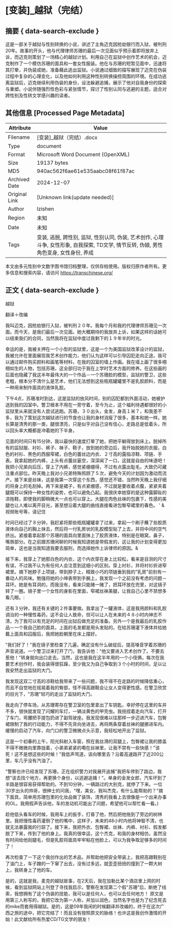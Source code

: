 # [变装]_越狱（完结）



## 摘要  { data-search-exclude }

<!-- tcd_abstract -->
这是一部关于越狱与性别转换的小说，讲述了主角迈克因抢劫银行而入狱，被判刑20年。故事的开头，他与代理律师苏珊的最后一次见面似乎预示着即将放弃上诉，而迈克则策划了一场精心的越狱计划。利用自己在监狱中创作艺术的机会，迈克制作了一个模仿苏珊的面具和一套女性服装。他在与苏珊的短暂见面中，迅速将其打晕，并伪装成她，准备藉此逃出监狱。小说通过细致的描写展现了迈克在伪装过程中复杂的心理变化，以及他如何利用这种性别转换操控周围的环境。在成功逃离监狱后，迈克继续利用伪装的身份，设法躲避追捕，展示了他对自我身份的探索与重塑。小说伴随强烈性色彩与紧张情节，探讨了性别认同与逃避的主题，适合对跨性别及性转文学感兴趣的读者。

<!-- tcd_abstract_end -->

## 其他信息 [Processed Page Metadata]

| Attribute       | Value                                  |
|-----------------|----------------------------------------|
| Filename        | [变装]_越狱（完结）.docx                             |
| Type            | document                                 |
| Format          | Microsoft Word Document (OpenXML)                               |
| Size            | 19137 bytes                           |
| MD5             | 940ac562f6ae61e535aabc08f61f87ac                                  |
| Archived Date   | 2024-12-07                             |
| Original Link   | [Unknown link(update needed)]                         |
| Author          | lzishen                               |
| Region          | 未知                               |
| Date            | 未知                                 |
| Tags            | 变装, 逃脱, 跨性别, 监狱, 性别认同, 伪装, 艺术创作, 心理斗争, 女性形象, 自我探索, TD文学, 情节反转, 伪娘, 男性角色变身, 女性身份, 养成                                 |

本文由多元性别中文数字图书馆归档整理，仅供存档使用。版权归原作者所有。更多信息和搜索内容，请访问 <https://transchinese.org/>


## 正文 { data-search-exclude }

<!-- tcd_main_text -->
越狱

翻译＋改编

我叫迈克，因抢劫银行入狱，被判刑２０年。我每个月和我的代理律师苏珊见一次面。而今天，是我们最后一次见面。她大概期待的我放弃上诉，如果这样的话她可以结束我们的合同，当然我将在监狱中度过我剩下的１９年半的时光。

幸运的是，我被关押在一个小型的监狱里，这是一个为美国监狱改革设计的监狱，我被允许在里面展现我艺术创作能力，他们认为这样可以引导囚犯走向正途。我可以通过邮件购买颜料和画笔等材料，在我的囚室的墙上作画。我在墙上画了很多栩栩如生的人物，包括苏珊，这全部归功于我在上学时艺术方面的修养。在这些画的后面也隐藏了我这半年最伟大的一个作品－一个苏珊脸的模型，监狱的警卫，这些老粗，根本分不清什么是艺术，他们无法想到这些瓶瓶罐罐里不是乳胶颜料，而是一种用来制作面具的液体乳胶。

下午4点，苏珊准时到达，这是监狱的放风时间，别的囚犯都到外面活动，她被护送到我的囚室中。警卫根本不用在一旁守着，至今为止，这个福利待遇都很好的小监狱里从来就没有人尝试逃跑。苏珊，３０出头，金发，身高１米７，和我差不多，我为了策划这次越狱进行的节食也让我的身材消瘦了很多，基本和她一样。她长算是清秀的那一类，腿很漂亮，只是似乎对自己没有信心，走路总是低着头，所以回头率大概都是冲着她的下半身。

见面的时间只有15分钟，我以最快的速度打晕了她，把她平躺得放到床上。脱掉所有的监狱服、衬衫、裤子、袜子、鞋子，放到她的旁边后，我开始脱她的衣服，白色的衬衫、黑色的西服窄裙，白色的蕾丝边内衣、２寸高的露指凉鞋、项链、手表。我拿起她的内裤，上头有点蕾丝篓空，深深闻了一口，这就是自由的味道吧！我把小兄弟向后压，穿上了内裤，感觉紧绷绷得，不过有点露出耻毛，大致仍可藏注重点部位。昨天晚上我对小兄弟特殊照顾了５次，避免今天的计划因为激动而流产。接下来是丝袜，这是我第一次穿这个东西，感觉还不错，当然昨天晚上我仔细的将身上的毛刮掉。再下来是裙子，有点紧绷感，不过就是要收着点腹，紧紧夹着腿既可以保持一种女性的姿势，也可以避免凸起。我很庆幸她穿的是这种露脚趾的凉拖鞋，即使我的脚稍微大一点也可以穿上。大腿在肉色丝袜的包裹下，性感的美腿也让人难以离开目光，甚至想沿着大腿的曲线直接看进包臀窄裙里的春色。 '
&视频账号等，请记住

时间已经过了８分钟，我赶紧将那些瓶瓶罐罐拿了过来，拿起一个刷子蘸了些胶质液体向自己的胸上抹去，然后将一付乳房状的乳胶模型贴了上去，并将中间的空气挤出。紧接着拿起那个苏珊的面具向里面抹上了胶质液体，特别是在眼窝，鼻子，嘴唇部分。在之前跟苏珊闲聊的时候我知道她是带假发的，这让我的计划变得更加简单，这也是当我知道我要去服刑，而选择她作上诉律师的原因。&

接下来，我穿上了她那白色的内衣，这个内衣穿在身上比较松，看来是目测的尺寸有误，不过我不认为有任何人会注意到这细小的区别。穿上衬衫，并将衬衫折进窄裙里。摘下她脖子上项链，带到脖子上，精致小巧的项链垂到我的"乳房"前别有一番动人的风味。勉强将她的小坤表带到手腕上，我发现一个之前没有考虑的问题－耳环。她是有耳洞的，而我没有，看来只能赌一赌了，把耳环放在兜里，对这镜子转了一圈。镜子里一个女性的身影在里面，窄裙丝袜美腿，让我自己心里不禁想多看几眼。:

还有３分钟，我还有关键的２件事要做。我拿出了一罐液体，这是我用颜料和乳胶调治的一种慢性毒药，这不会让人致命，但可以让人在未来的４８小时内神志不清，为了我可以有充足的时间在出狱后做充足的准备。另外一个是我最后的乳胶作品－一个我自己脸的面具，上面的毛发都是用头发贴的。在给苏珊灌下液体并给她戴上面具和囚服后，我把她脸朝里在床上摆好。

"我们好了！"我在镜子里检查了几遍，确定没有什么破绽后，提高嗓音学着苏珊的声音说道。一个警卫过来打开了门，我告诉他："他又要进入艺术创作了。不要去惹他！"转身就向出口走去。当然，这也是我在这半年用的一个小伎俩，每次在我要艺术创作时，我会装得很狂躁，至少我又为自己争取到３个小时的时间，足以让我安然走出监狱的大门。

我发现这双二寸高的凉鞋给我带来了一些问题，我不得不在走路的时候降低重心，而且不自觉地在摇晃着我的臀部，怪不得高跟鞋会让女人变得更性感。在警卫欣赏的目光下，"苏珊"轻巧的走出了监狱的大门。

我走向了停车场，从苏珊寄存在警卫室的包里拿出了车钥匙，幸好停在这里的车并不多，很快就发现了闪耀的车灯，一辆淡黄色的甲壳虫。我扭捏着走向汽车，打开了车门，弯腰把手提包扔进了副驾驶座。我发现很难以往那样一步迈进汽车，包臀裙限制了我的行动能力，不得不先背向坐进去，再将两条穿着丝袜的腿挪进车内。缓慢的启动了汽车，向门口的警卫微微点头示意，我轻松地开出了监狱。

这是一个初春的上午，阳光斜射入车窗，照在我丝滑的双腿上，包臀裙让我的膝盖不得不微微向里靠拢着，小弟弟紧紧的嘞在丝袜里，让我不禁有一些快感！"该死！这不是想这些的时候！"我低声骂道，该向哪里去？沿着高速路开了近200公里，车几乎没有汽油了。

"警察也许已经发现了苏珊，正在组织警力对我展开追捕"我把车停到了路边，我想"该去找个地方，再更换个身份，以逃避追捕！"。单身的金发女郎，汽车坏到了半路是很容易获得帮助的。不到10分钟，一辆路过的大别克，就停了下来。一位30岁出头的帅哥，很绅士的问我，"嘿，美女，我叫杰克，有什么能帮助的？"摘下面具，简单用苏珊包里的化妆品做了装饰，清秀的我看上去很像是一个出来办事的OL。我用假声告诉他，车的发动机可能出了问题，希望他可以帮忙看一看。)

趁他低头看车的时候，我用车上的扳手，打昏了他，然后把他拖到了旁边的树林里。我把慢性毒药灌倒了他的嘴中，这样子，未来的48小时内他将神智不清，也就无法暴露我的行踪了。接下来，我把外衣、包臀裙、丝袜、内裤、衬衫、假发都脱了下来，传到了他的身上。我真的很幸运，这个杰克，和我的身材相仿。虽然没有时间给他刮腿毛，但是乳胶将面具牢牢粘在他脸上，可以为我争取足够多的时间了！

再次检查了一下这个我创作出的艺术品，并帮助他把安全带装上，我把高跟鞋别在了油门上，车子蹭的一下窜了出去，没有过多远，就歪歪扭扭的撞到了一颗大树上，我转身上了他的车。

是的，这就是我，麦克的越狱故事，在2天后，我在加勒比某个酒店里上网的时候，看到监狱网站上刊登了寻找我启示，警察在发现第二个假"苏珊"后，断绝了线索，我想拥有了这个伪装的技能，我可以是任何人，也可以去任何地方！
原文是用第三人称写的，我把它改为第一人称，并加以润色，当然名字也是为了纪念死去的mike而套用得越狱。是的，这是09年我闲的时候翻译并改编的，终于在这次广西之旅的途中，把它完结了！而且没有按照原文的脉络！也许这是我创作激情的开始！此文献给所有热爱CD/TG文学的朋友！
<!-- tcd_main_text_end -->

